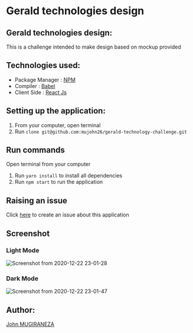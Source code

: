 # Gerald technologies design


## Gerald technologies design:
This is a challenge intended to make design based on mockup provided

## Technologies used:
- Package Manager : [NPM](https://www.npmjs.com)
- Compiler : [Babel](https://babeljs.io/)
- Client Side : [React Js](https://reactjs.org/)

## Setting up the application:
1. From your computer, open terminal 
2. Run `clone git@github.com:mujohn26/gerald-technology-challenge.git` 

## Run commands
Open terminal from your computer
1. Run `yarn install` to install all dependencies
3. Run `npm start` to run the application

## Raising an issue
Click [here](https://github.com/mujohn26/gerald-technology-challenge/issues/new) to create an issue about this application

## Screenshot

### Light Mode

![Screenshot from 2020-12-22 23-01-28](https://user-images.githubusercontent.com/52497006/102932893-d940da80-44a9-11eb-8279-086153fc9e41.png)


### Dark Mode

![Screenshot from 2020-12-22 23-01-47](https://user-images.githubusercontent.com/52497006/102932837-bca4a280-44a9-11eb-9495-b7136581979f.png)



## Author:
[John MUGIRANEZA](https://github.com/mujohn26)


